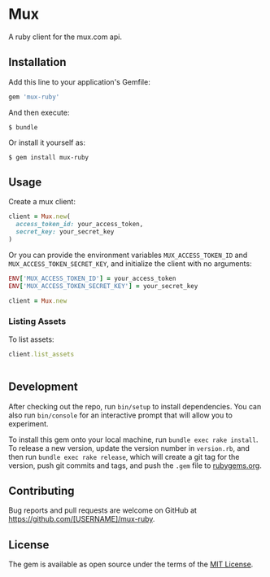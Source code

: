 # Mux

A ruby client for the mux.com api.

## Installation

Add this line to your application's Gemfile:

```ruby
gem 'mux-ruby'
```

And then execute:

    $ bundle

Or install it yourself as:

    $ gem install mux-ruby

## Usage

Create a mux client:

```ruby
client = Mux.new(
  access_token_id: your_access_token,
  secret_key: your_secret_key
)
```

Or you can provide the environment variables `MUX_ACCESS_TOKEN_ID` and `MUX_ACCESS_TOKEN_SECRET_KEY`,
and initialize the client with no arguments:

```ruby
ENV['MUX_ACCESS_TOKEN_ID'] = your_access_token
ENV['MUX_ACCESS_TOKEN_SECRET_KEY'] = your_secret_key

client = Mux.new
```

### Listing Assets

To list assets:

```ruby
client.list_assets
```

```json

```


## Development

After checking out the repo, run `bin/setup` to install dependencies. You can also run `bin/console` for an interactive prompt that will allow you to experiment.

To install this gem onto your local machine, run `bundle exec rake install`. To release a new version, update the version number in `version.rb`, and then run `bundle exec rake release`, which will create a git tag for the version, push git commits and tags, and push the `.gem` file to [rubygems.org](https://rubygems.org).

## Contributing

Bug reports and pull requests are welcome on GitHub at https://github.com/[USERNAME]/mux-ruby.

## License

The gem is available as open source under the terms of the [MIT License](https://opensource.org/licenses/MIT).

